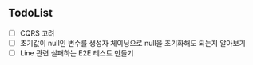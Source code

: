 ## TodoList
- [ ] CQRS 고려
- [ ] 초기값이 null인 변수를 생성자 체이닝으로 null을 초기화해도 되는지 알아보기
- [ ] Line 관련 실패하는 E2E 테스트 만들기